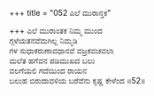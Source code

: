 +++
title = "052 ಎಲೆ ಮುರಾನ್ತಕ"

+++
ಎಲೆ ಮುರಾಂತಕ ನಿಮ್ಮ ಮುಂದ  
ಗ್ಗಳೆಯತನವೆಮಗಿಲ್ಲ ನಿಮ್ಮಡಿ  
ಗಳ ಸುಧಾಕರುಣಾವಧಾನವೆ ವಜ್ರಕವಚವಲಾ  
ಮಲೆತ ಹಗೆವನ ಪಡಿಮುಖದ ಬಲು  
ವಲಗೆಯಲಿ ಗದೆಯಿಂದ ರಾಯನ  
ಬಲುಹ ಬಿರುದಾವಳಿಯ ಬರೆವೆನು ಕೃಷ್ಣ ಕೇಳೆಂದ     ॥52॥